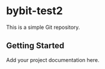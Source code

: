 # bybit-test2 
 
This is a simple Git repository. 
 
## Getting Started 
 
Add your project documentation here. 
